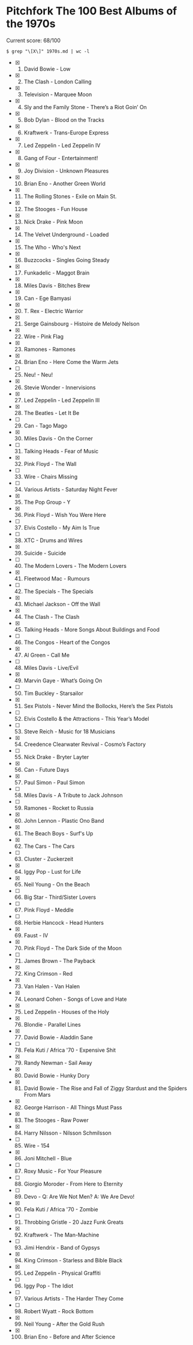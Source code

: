 # Pitchfork The 100 Best Albums of the 1970s

Current score: 68/100

`$ grep "\[X\]" 1970s.md | wc -l`

- [X] 1. David Bowie - Low
- [X] 2. The Clash - London Calling
- [X] 3. Television - Marquee Moon
- [X] 4. Sly and the Family Stone - There’s a Riot Goin’ On
- [X] 5. Bob Dylan - Blood on the Tracks
- [X] 6. Kraftwerk - Trans-Europe Express
- [X] 7. Led Zeppelin - Led Zeppelin IV
- [X] 8. Gang of Four - Entertainment!
- [X] 9. Joy Division - Unknown Pleasures
- [X] 10. Brian Eno - Another Green World
- [X] 11. The Rolling Stones - Exile on Main St.
- [X] 12. The Stooges - Fun House
- [X] 13. Nick Drake - Pink Moon
- [X] 14. The Velvet Underground - Loaded
- [X] 15. The Who - Who's Next
- [X] 16. Buzzcocks - Singles Going Steady
- [X] 17. Funkadelic - Maggot Brain
- [X] 18. Miles Davis - Bitches Brew
- [X] 19. Can - Ege Bamyasi
- [X] 20. T. Rex - Electric Warrior
- [X] 21. Serge Gainsbourg - Histoire de Melody Nelson
- [X] 22. Wire - Pink Flag
- [X] 23. Ramones - Ramones
- [X] 24. Brian Eno - Here Come the Warm Jets
- [ ] 25. Neu! - Neu!
- [X] 26. Stevie Wonder - Innervisions
- [X] 27. Led Zeppelin - Led Zeppelin III
- [X] 28. The Beatles - Let It Be
- [ ] 29. Can - Tago Mago
- [X] 30. Miles Davis - On the Corner
- [ ] 31. Talking Heads - Fear of Music
- [X] 32. Pink Floyd - The Wall
- [ ] 33. Wire - Chairs Missing
- [ ] 34. Various Artists - Saturday Night Fever
- [X] 35. The Pop Group - Y
- [X] 36. Pink Floyd - Wish You Were Here
- [ ] 37. Elvis Costello - My Aim Is True
- [ ] 38. XTC - Drums and Wires
- [X] 39. Suicide - Suicide
- [ ] 40. The Modern Lovers - The Modern Lovers
- [X] 41. Fleetwood Mac - Rumours
- [ ] 42. The Specials - The Specials
- [X] 43. Michael Jackson - Off the Wall
- [X] 44. The Clash - The Clash
- [X] 45. Talking Heads - More Songs About Buildings and Food
- [ ] 46. The Congos - Heart of the Congos
- [X] 47. Al Green - Call Me
- [ ] 48. Miles Davis - Live/Evil
- [X] 49. Marvin Gaye - What’s Going On
- [ ] 50. Tim Buckley - Starsailor
- [X] 51. Sex Pistols - Never Mind the Bollocks, Here’s the Sex Pistols
- [ ] 52. Elvis Costello & the Attractions - This Year’s Model
- [ ] 53. Steve Reich - Music for 18 Musicians
- [X] 54. Creedence Clearwater Revival - Cosmo’s Factory
- [ ] 55. Nick Drake - Bryter Layter
- [X] 56. Can - Future Days
- [X] 57. Paul Simon - Paul Simon
- [ ] 58. Miles Davis - A Tribute to Jack Johnson
- [ ] 59. Ramones - Rocket to Russia
- [X] 60. John Lennon - Plastic Ono Band
- [X] 61. The Beach Boys - Surf's Up
- [X] 62. The Cars - The Cars
- [ ] 63. Cluster - Zuckerzeit
- [X] 64. Iggy Pop - Lust for Life
- [X] 65. Neil Young - On the Beach
- [ ] 66. Big Star - Third/Sister Lovers
- [ ] 67. Pink Floyd - Meddle
- [ ] 68. Herbie Hancock - Head Hunters
- [X] 69. Faust - IV
- [X] 70. Pink Floyd - The Dark Side of the Moon
- [ ] 71. James Brown - The Payback
- [X] 72. King Crimson - Red
- [X] 73. Van Halen - Van Halen
- [X] 74. Leonard Cohen - Songs of Love and Hate
- [X] 75. Led Zeppelin - Houses of the Holy
- [X] 76. Blondie - Parallel Lines
- [X] 77. David Bowie - Aladdin Sane
- [ ] 78. Fela Kuti / Africa '70 - Expensive Shit
- [X] 79. Randy Newman - Sail Away
- [X] 80. David Bowie - Hunky Dory
- [X] 81. David Bowie - The Rise and Fall of Ziggy Stardust and the Spiders From Mars
- [X] 82. George Harrison - All Things Must Pass
- [X] 83. The Stooges - Raw Power
- [X] 84. Harry Nilsson - Nilsson Schmilsson
- [ ] 85. Wire - 154
- [X] 86. Joni Mitchell - Blue
- [ ] 87. Roxy Music - For Your Pleasure
- [ ] 88. Giorgio Moroder - From Here to Eternity
- [ ] 89. Devo - Q: Are We Not Men? A: We Are Devo!
- [X] 90. Fela Kuti / Africa '70 - Zombie
- [ ] 91. Throbbing Gristle - 20 Jazz Funk Greats
- [X] 92. Kraftwerk - The Man-Machine
- [ ] 93. Jimi Hendrix - Band of Gypsys
- [X] 94. King Crimson - Starless and Bible Black
- [X] 95. Led Zeppelin - Physical Graffiti
- [ ] 96. Iggy Pop - The Idiot
- [ ] 97. Various Artists - The Harder They Come
- [ ] 98. Robert Wyatt - Rock Bottom
- [X] 99. Neil Young - After the Gold Rush
- [X] 100. Brian Eno - Before and After Science
